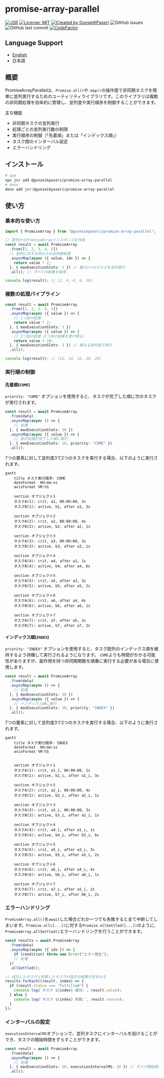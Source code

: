# promise-array-parallel

[![JSR](https://jsr.io/badges/@gunseikpaseri/promise-array-parallel)](https://jsr.io/@gunseikpaseri/promise-array-parallel) [![License: MIT](https://img.shields.io/badge/License-MIT-yellow.svg)](https://opensource.org/licenses/MIT) [![Created by GunseiKPaseri](https://img.shields.io/badge/created%20by-@GunseiKPaseri-00ACEE.svg)](https://twitter.com/GunseiKPaseri) ![GitHub issues](https://img.shields.io/github/issues/GunseiKPaseri/promise-array-parallel) ![GitHub last commit](https://img.shields.io/github/last-commit/GunseiKPaseri/promise-array-parallel) [![CodeFactor](https://www.codefactor.io/repository/github/gunseikpaseri/promise-array-parallel/badge)](https://www.codefactor.io/repository/github/gunseikpaseri/promise-array-parallel)

## Language Support
- [English](/README.md)
- 日本語

## 概要

PromiseArrayParallelは、`Promise.all()`や`.map()`の操作感で非同期タスクを簡単に並列実行するためのユーティリティライブラリです。このライブラリは複数の非同期処理を効率的に管理し、並列度や実行順序を制御することができます。

主な機能
- 非同期タスクの並列実行
- 処理ごとの並列実行数の制限
- 実行順序の制御（「先着順」または「インデックス順」）
- タスク間のインターバル設定
- エラーハンドリング

## インストール

```bash
# npm
npx jsr add @gunseikpaseri/promise-array-parallel
# deno
deno add jsr:@gunseikpaseri/promise-array-parallel
```

## 使い方

### 基本的な使い方

```typescript
import { PromiseArray } from "@gunseikpaseri/promise-array-parallel";

// 配列からPromiseArrayインスタンスを作成
const result = await PromiseArray
  .from([1, 2, 3, 4, 5])
  // 配列に対する何らかの非同期処理
  .asyncMap(async ({ value, idx }) => {
    return value * 2;
  }, { maxExecutionSlots: 3 }) // 最大3つのタスクを並列実行
  .all(); // すべての結果を取得

console.log(result); // [2, 4, 6, 8, 10]
```

### 複数の処理パイプライン

```typescript
const result = await PromiseArray
  .from([1, 2, 3, 4, 5])
  .asyncMap(async ({ value }) => {
    // 1つ目の処理
    return value * 2;
  }, { maxExecutionSlots: 3 })
  .asyncMap(async ({ value }) => {
    // 2つ目の処理（1つ目の結果を受け取る）
    return value + 10;
  }, { maxExecutionSlots: 2 }) // 異なる並列度で実行
  .all();

console.log(result); // [12, 14, 16, 18, 20]
```

### 実行順の制御

#### 先着順(`COME`)
`priority: "COME"` オプションを使用すると、タスクが完了した順に次のタスクが実行されます。

```typescript
const result = await PromiseArray
  .from(data)
  .asyncMap(async () => {
    // 処理
  }, { maxExecutionSlots: 20 })
  .asyncMap(async ({ value }) => {
    // 前の処理が完了した順に実行
  }, { maxExecutionSlots: 10, priority: "COME" })
  .all();
```

7つの要素に対して並列度3で2つのタスクを実行する場合、以下のように実行されます。

```mermaid
gantt
    title タスク実行順序: COME
    dateFormat  HH:mm:ss
    axisFormat %M:%S
    
    section オブジェクト1
    タスクA(1): crit, a1, 00:00:00, 2s
    タスクB(1): active, b1, after a1, 3s
    
    section オブジェクト2
    タスクA(2): crit, a2, 00:00:00, 4s
    タスクB(2): active, b2, after a2, 1s
    
    section オブジェクト3
    タスクA(3): crit, a3, 00:00:00, 3s
    タスクB(3): active, b3, after a3, 1s
    
    section オブジェクト4
    タスクA(4): crit, a4, after a1, 1s
    タスクB(4): active, b4, after a4, 6s
    
    section オブジェクト5
    タスクA(5): crit, a5, after a3, 3s
    タスクB(5): active, b5, after a5, 2s
    
    section オブジェクト6
    タスクA(6): crit, a6, after a4, 4s
    タスクB(6): active, b6, after a6, 1s
    
    section オブジェクト7
    タスクA(7): crit, a7, after a5, 2s
    タスクB(7): active, b7, after a7, 2s
```


#### インデックス順(`INDEX`)
`priority: "INDEX"` オプションを使用すると、タスク配列のインデックス順を維持するよう待機して実行されるようになります。
`COME`よりも時間がかかる可能性がありますが、副作用を持つ非同期関数を順番に実行する必要がある場合に使用します。

```typescript
const result = await PromiseArray
  .from(data)
  .asyncMap(async () => {
    // 処理
  }, { maxExecutionSlots: 20 })
  .asyncMap(async ({ value }) => {
    // インデックス順に実行
  }, { maxExecutionSlots: 10, priority: "INDEX" })
  .all();
```

7つの要素に対して並列度3で2つのタスクを実行する場合、以下のように実行されます。

```mermaid
gantt
    title タスク実行順序: INDEX
    dateFormat  HH:mm:ss
    axisFormat %M:%S
    
  
    section オブジェクト1
    タスクA(1): crit, a1_i, 00:00:00, 2s
    タスクB(1): active, b1_i, after a1_i, 3s
    
    section オブジェクト2
    タスクA(2): crit, a2_i, 00:00:00, 4s
    タスクB(2): active, b2_i, after a2_i, 1s
    
    section オブジェクト3
    タスクA(3): crit, a3_i, 00:00:00, 3s
    タスクB(3): active, b3_i, after a2_i, 1s
    
    section オブジェクト4
    タスクA(4): crit, a4_i, after a1_i, 1s
    タスクB(4): active, b4_i, after b3_i, 6s
    
    section オブジェクト5
    タスクA(5): crit, a5_i, after a3_i, 3s
    タスクB(5): active, b5_i, after a5_i, 2s
    
    section オブジェクト6
    タスクA(6): crit, a6_i, after a4_i, 4s
    タスクB(6): active, b6_i, after a6_i, 1s
    
    section オブジェクト7
    タスクA(7): crit, a7_i, after a5_i, 2s
    タスクB(7): active, b7_i, after b6_i, 2s
```

### エラーハンドリング

`PromiseArray.all()`を`await`した場合どれか一つでも失敗すると全て中断してしまいます。`Promise.all([...])`に対する`Promise.allSettled([...])`のように、`PromiseArray.allSettled()`エラーハンドリングを行うことができます。

```typescript
const results = await PromiseArray
  .from(data)
  .asyncMap(async ({ idx }) => {
    if (condition) throw new Error("エラー発生");
    // 処理
  })
  .allSettled();

// 成功したタスクと失敗したタスクの両方の結果が含まれる
results.forEach((result, index) => {
  if (result.status === "fulfilled") {
    console.log(`タスク ${index} 成功:`, result.value);
  } else {
    console.log(`タスク ${index} 失敗:`, result.reason);
  }
});
```

### インターバルの設定

`executionIntervalMS`オプションで、並列タスクにインターバルを設けることができ、タスクの開始時間をずらすことができます。

```typescript
const result = await PromiseArray
  .from(data)
  .asyncMap(async () => {
    // 処理
  }, { maxExecutionSlots: 20, executionIntervalMS: 20 }) // タスク開始間に20msのインターバル
  .all();
```
